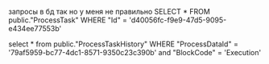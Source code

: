 запросы в бд так но у меня не правильно SELECT * FROM public."ProcessTask"
WHERE "Id" = 'd40056fc-f9e9-47d5-9095-e434ee77553b'


select * from public."ProcessTaskHistory"
WHERE "ProcessDataId" = '79af5959-bc77-4dc1-8571-9350c23c390b' and "BlockCode" = 'Execution' 
